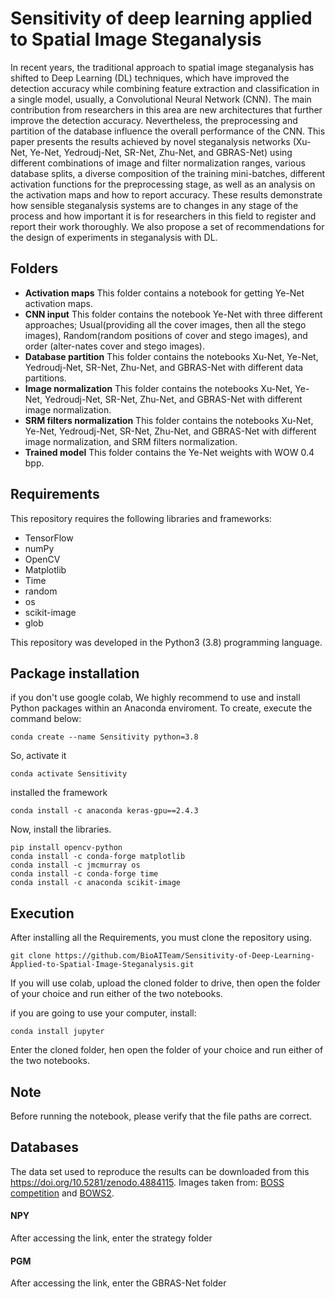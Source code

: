 # Sensitivity of deep learning applied to Spatial Image Steganalysis
In recent years, the traditional approach to spatial image steganalysis has shifted to Deep Learning (DL) techniques, which have improved the detection accuracy while combining feature extraction and classification in a single model, usually, a Convolutional Neural Network (CNN). The main contribution from researchers in this area are new architectures that further improve the detection accuracy. Nevertheless, the preprocessing and partition of the database influence the overall performance of the CNN. This paper presents the results achieved by novel steganalysis networks (Xu-Net, Ye-Net, Yedroudj-Net, SR-Net, Zhu-Net, and GBRAS-Net) using different combinations of image and filter normalization ranges, various database splits, a diverse composition of the training mini-batches, different activation functions for the preprocessing stage, as well as an analysis on the activation maps and how to report accuracy. These results demonstrate how sensible steganalysis systems are to changes in any stage of the process and how important it is for researchers in this field to register and report their work thoroughly. We also propose a set of recommendations for the design of experiments in steganalysis with DL.
## Folders
- **Activation maps** This folder contains a notebook for getting Ye-Net activation maps.
- **CNN input** This folder contains the notebook Ye-Net  with three different approaches; Usual(providing all the cover images, then all the stego images), Random(random positions of cover and stego images), and order (alter-nates cover and stego images).
- **Database partition** This folder contains the notebooks Xu-Net, Ye-Net, Yedroudj-Net, SR-Net, Zhu-Net, and GBRAS-Net with different data partitions.
- **Image normalization** This folder contains the notebooks Xu-Net, Ye-Net, Yedroudj-Net, SR-Net, Zhu-Net, and GBRAS-Net with different image normalization.
- **SRM filters normalization** This folder contains the notebooks Xu-Net, Ye-Net, Yedroudj-Net, SR-Net, Zhu-Net, and GBRAS-Net with different image normalization, and SRM filters normalization.
- **Trained model** This folder contains the Ye-Net weights with WOW 0.4 bpp.

 
## Requirements
This repository requires the following libraries and frameworks:

- TensorFlow 
- numPy 
- OpenCV 
- Matplotlib
- Time
- random
- os
- scikit-image
- glob

This repository was developed in the Python3 (3.8) programming language.

## Package installation

if you don't use google colab, We highly recommend to use and install Python packages within an Anaconda enviroment. To create, execute the command below:
```
conda create --name Sensitivity python=3.8
```
So, activate it
```
conda activate Sensitivity 
```
installed the framework
```
conda install -c anaconda keras-gpu==2.4.3
```
Now, install the libraries.
```
pip install opencv-python
conda install -c conda-forge matplotlib
conda install -c jmcmurray os
conda install -c conda-forge time
conda install -c anaconda scikit-image
```
## Execution
After installing all the Requirements, you must clone the repository using.
```
git clone https://github.com/BioAITeam/Sensitivity-of-Deep-Learning-Applied-to-Spatial-Image-Steganalysis.git
```
If you will use colab, upload the cloned folder to drive, then open the folder of your choice and run either of the two notebooks.

if you are going to use your computer, install:
```
conda install jupyter 
```
Enter the cloned folder, hen open the folder of your choice and run either of the two notebooks.

## Note 
Before running the notebook, please verify that the file paths are correct.
## Databases


The data set used to reproduce the results can be downloaded from this https://doi.org/10.5281/zenodo.4884115. Images taken from: <a href="http://agents.fel.cvut.cz/boss/index.php?mode=VIEW&tmpl=materials">BOSS competition</a> and <a href="http://bows2.ec-lille.fr/index.php?mode=VIEW&tmpl=index1">BOWS2</a>.
#### NPY
After accessing the link, enter the strategy folder 
#### PGM
After accessing the link, enter the GBRAS-Net folder 
